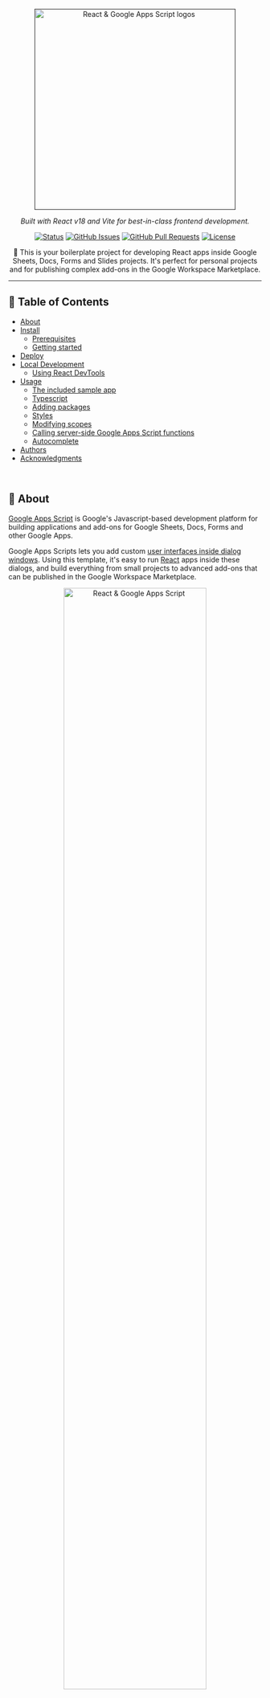 <p align="center">
  <a href="" rel="noopener">
 <img width="400" src="https://i.imgur.com/83Y7bWN.png" alt="React & Google Apps Script logos"></a>
</p>
<p align="center"><i>
  Built with React v18 and Vite for best-in-class frontend development.
</i></p>

<div align="center">

[![Status](https://img.shields.io/badge/status-active-success.svg?color=46963a&style=flat-square)]()
[![GitHub Issues](https://img.shields.io/github/issues/enuchi/React-Google-Apps-Script.svg?color=lightblue&style=flat-square)](https://github.com/enuchi/React-Google-Apps-Script/issues)
[![GitHub Pull Requests](https://img.shields.io/github/issues-pr/enuchi/React-Google-Apps-Script.svg?color=blue&style=flat-square)](https://github.com/enuchi/React-Google-Apps-Script/pulls)
[![License](https://img.shields.io/github/license/enuchi/React-Google-Apps-Script?color=pink&style=flat-square)](/LICENSE)

</div>

<p align="center"> 🚀 This is your boilerplate project for developing React apps inside Google Sheets, Docs, Forms and Slides projects. It's perfect for personal projects and for publishing complex add-ons in the Google Workspace Marketplace.
</p>

---

## 📝 Table of Contents

- [About](#about)
- [Install](#install)
  - [Prerequisites](#prerequisites)
  - [Getting started](#getting-started)
- [Deploy](#deploy)
- [Local Development](#local-development)
  - [Using React DevTools](#dev-tools)
- [Usage](#usage)
  - [The included sample app](#the-included-sample-app)
  - [Typescript](#new-typescript)
  - [Adding packages](#adding-packages)
  - [Styles](#styles)
  - [Modifying scopes](#modifying-scopes)
  - [Calling server-side Google Apps Script functions](#calling-server-side-google-apps-script-functions)
  - [Autocomplete](#Autocomplete)
- [Authors](#authors)
- [Acknowledgments](#acknowledgement)

<br/>

## 🔎 About <a name = "about"></a>

[Google Apps Script](https://developers.google.com/apps-script/overview) is Google's Javascript-based development platform for building applications and add-ons for Google Sheets, Docs, Forms and other Google Apps.

Google Apps Scripts lets you add custom [user interfaces inside dialog windows](https://developers.google.com/apps-script/guides/html). Using this template, it's easy to run [React](https://reactjs.org/) apps inside these dialogs, and build everything from small projects to advanced add-ons that can be published in the Google Workspace Marketplace.

<p align="center">
 <img width="75%" src="https://i.imgur.com/BZvQ5ua.png" alt="React & Google Apps Script">
</p>

This repo is a boilerplate project for developing React apps with Google Apps Script projects. You can use this starter template to build your own React apps and deploy them inside Google Sheets, Docs, Forms and Slides for use in dialogs and sidebars. Sample code is provided showing how your React app can interact with the underlying Google Apps Script server-side code.

Read on to get started with your own project!
<br/>

## 🚜 Install <a name = "install"></a>

These instructions will get you set up with a copy of the React project code on your local machine. It will also get you logged in to `clasp`, which lets you manage script projects from the command line.

See [deploy](#deploy) for notes on how to deploy the project and see it live in a Google Spreadsheet.

### Prerequisites <a name = "prerequisites"></a>

- Make sure you're running at least [Node.js](https://nodejs.org/en/download/) v18 and [yarn (classic)](https://classic.yarnpkg.com/lang/en/docs/install/).

- You'll need to enable the Google Apps Script API. You can do that by visiting [script.google.com/home/usersettings](https://script.google.com/home/usersettings).

- To use live reload while developing, you'll need to serve your files locally using HTTPS. See [local development](#local-development) below for instructions on setting up your local environment.

### 🏁 Getting started <a name = "getting-started"></a>

Full steps to getting your local environment set up, deploying your app, and also running your app locally for local development are shown in the video below:

https://github.com/enuchi/React-Google-Apps-Script/assets/31550519/83622b83-0d0e-43de-a589-36f96d51c9c4


**1.** First, let's clone the repo and install the dependencies. This project is published as a public template, so you can also fork the repo or select "Use this template" in GitHub.

```bash
git clone https://github.com/enuchi/React-Google-Apps-Script.git
cd React-Google-Apps-Script
yarn install
```


**2.** Next, we'll need to log in to [clasp](https://github.com/google/clasp), which lets us manage our Google Apps Script projects locally.

```bash
yarn run login
```
**3.** Now let's run the setup script to create a New spreadsheet and script project from the command line.

```bash
yarn run setup
```

Alternatively, you can use an existing Google Spreadsheet and Script file instead of creating a new one.

<details>
  <summary>See instructions here for using an existing project.</summary>

You will need to update the `.clasp.json` file in the root of this project with the following three key/value pairs (see .clasp.json.SAMPLE for reference):

```json
{
  "scriptId": "1PY037hPcy................................................",
  "parentId": ["1Df30......................................."],
  "rootDir": "./dist"
}
```

- `scriptId`: Your existing script project's `scriptId`. You can find it by opening your spreadsheet, selecting **Tools > Script Editor** from the menubar, then **File > Project properties**, and it will be listed as "Script ID".

- `parentId`: An array with a single string, the ID of the parent file (spreadsheet, doc, etc.) that the script project is bound to. You can get this ID from the url, where the format is usually `https://docs.google.com/spreadsheets/d/{id}/edit`. This allows you to run `npm run open` and open your file directly from the command line.

- `rootDir`: This should always be `"./dist"`, i.e. the local build folder that is used to store project files.

</details>

Next, let's deploy the app so we can see it live in Google Spreadsheets.

https://github.com/enuchi/React-Google-Apps-Script/assets/31550519/0c67c4b8-e3f5-4345-8460-470e9211aeb9

<br/>

## 🚀 Deploy <a name = "deploy"></a>

Run the deploy command. You may be prompted to update your manifest file. Type 'yes'.

```bash
yarn run deploy
```

The deploy command will build all necessary files using production settings, including all server code (Google Apps Script code), client code (React bundle), and config files. All bundled files will be outputted to the `dist/` folder, then pushed to the Google Apps Script project.

Now open Google Sheets and navigate to your new spreadsheet (e.g. the file "My React Project"). You can also run `yarn run open`. Make sure to refresh the page if you already had it open. You will now see a new menu item appear containing your app!

<br/>

## 🎈 Local Development <a name="local-development"></a>

We can develop our client-side React apps locally, and see our changes directly inside our Google Spreadsheet dialog window.

There are two steps to getting started: installing a certificate (first time only), and running the start command.

1. Generating a certificate for local development <a name = "generatingcerts"></a>

   Install the mkcert package:

   ```bash
   # mac:
   brew install mkcert

   # windows:
   choco install mkcert
   ```

   [More install options here.](https://github.com/FiloSottile/mkcert#installation)

   Then run the mkcert install script:

   ```bash
   mkcert -install
   ```

   Create the certs in your repo:

   ```
   yarn run setup:https
   ```

2. Now you're ready to start:
   ```bash
   yarn run start
   ```

The start command will create and deploy a development build, and serve your local files.

After running the start command, navigate to your spreadsheet and open one of the menu items. It should now be serving your local files. When you make and save changes to your React app, your app will reload instantly within the Google Spreadsheet, and have access to any server-side functions!

https://github.com/enuchi/React-Google-Apps-Script/assets/31550519/981604ac-bdea-489d-97fa-72e6d24ba6dd

<br/>

### 🔍 Using React DevTools <a name="dev-tools"></a>

React DevTools is a tool that lets you inspect the React component hierarchies during development.

<details>
  <summary>Instructions for installing React DevTools</summary>

<br/>

You will need to use the "standalone" version of React DevTools since our React App is running in an iframe ([more details here](https://github.com/facebook/react/tree/master/packages/react-devtools#usage-with-react-dom)).

1. In your repo install the React DevTools package as a dev dependency:

   ```bash
   yarn add -D react-devtools
   ```

2. In a new terminal window run `npx react-devtools` to launch the DevTools standalone app.

3. Add `<script src="http://localhost:8097"></script>` to the top of your `<head>` in your React app, e.g. in the [index.html](https://github.com/enuchi/React-Google-Apps-Script/blob/e73e51e56e99903885ef8dd5525986f99038d8bf/src/client/dialog-demo-bootstrap/index.html) file in the sample Bootstrap app.

4. Deploy your app (`yarn run deploy:dev`) and you should see DevTools tool running and displaying your app hierarchy.

   <img width="100%" src="https://user-images.githubusercontent.com/31550519/110273600-ee9eae80-7f9a-11eb-9796-31353b47dfa8.gif">

5. Don't forget to remove the `<script>` tag before deploying to production.

</details>

<br/>

## ⛏️ Usage <a name = "Usage"></a>

### The included sample app

The included sample app allows inserting/activating/deleting sheets through a simple HTML dialog, built with React. This simple app demonstrates how a React app can interact with the underlying Spreadsheet using Google Apps Script functions.

The included sample app has five menu items that demonstrate how to load pages in various dialogs and sidebars. Sample implementations using different component libraries are included.

- `Sheet Editor` - This is a basic app that opens in a dialog window that demonstrates how to select, create and delete sheets in a Google Sheets documents through server calls. It uses vanilla React with no component library.
- `Sheet Editor (Boostrap)` - The same basic app is included but styled with the Bootstrap library using [`react-bootstrap`](https://react-bootstrap.github.io/). The bootstrap example also contains an example of a page built with typescript (see below).
- `Sheet Editor (MUI)` - A similar example using [`Material UI`](https://mui.com/).
- `Sheet Editor (Tailwind CSS)` - Another example, using [`Tailwind CSS`](https://tailwindcss.com/)
- `About me` - This is just a simple page that demonstrates the use of a sidebar dialog.

Access the dialogs through the new menu item that appears. You may need to refresh the spreadsheet and approve the app's permissions the first time you use it.

Note that if you are choosing to use one framework, for example `Tailwind`, for your project, it is advisable to remove the dependencies for the other component libraries.

<details>
  <summary>Here are some steps to take to clean up the repo if you are only using a single library</summary>

1. Uninstall unneeded dependencies (`yarn remove react-bootstrap ...` etc.)

2. Remove the unneeded menu bar items from the server code.

3. Remove the unneeded client code.

4. Update the `clientEntrypoints` in the [vite config file](./vite.config.ts) to only target the relevant apps.

<br/>

</details>

</br>

### Typescript

This project is built mainly with typescript but also supports Javascript, and examples of both are included here, both in server-side and client-side (React) code. The included sample app has a typescript example using the Bootstrap component library.

To use typescript, simply use a typescript extension in either the client code (.ts/.tsx) or the server code (.ts), and your typescript file will compile to the proper format.

For client-side code, see [FormInput.tsx in the Bootstrap demo](./src/client/dialog-demo-bootstrap/components/FormInput.tsx) for an example file. Note that it is okay to have a mix of javascript and typescript, as seen in the Bootstrap demo.

To use typescript in server code, just change the file extension to .ts. The server-side code already utilizes type definitions for Google Apps Script APIs.

A basic typescript configuration is used here that correctly transpiles to code that is compatible with Google Apps Script. However, if you want more control over your setup you can modify the included [tsconfig.json file](./tsconfig.json).

### Adding packages

You can add packages to your client-side React app.

For instance, install `react-transition-group`:

```bash
yarn add react-transition-group
```

Important: Since Google Apps Scripts projects don't let you easily reference external files, this project will bundle an entire app into one HTML file. If you are importing large libraries this can result in a large file. To help reduce the size of these large HTML files, you can try to externalize packages by using a CDN to load packages. For packages that can be loaded through a CDN (usually they will have a UMD build), you can configure the externals and globals details in the [vite config file](./vite.config.ts). You will also need to include a script element in the head of the `index.html` file, loading the library from a CDN, and making sure it supports a UMD build, e.g.
`<script crossorigin src="https://unpkg.com/react-transition-group@4.4.2/dist/react-transition-group.min.js"></script>`.

If set up properly, this will load packages from the CDN in production and will reduce your overall bundle size.

Make sure that you update the script tag with the same version of the package you are installing with yarn, so that you are using the same version in development and production.

### Styles

By default this project supports global CSS stylesheets. Make sure to import your stylesheet in your entrypoint file [index.js](./src/client/dialog-demo/index.js):

```javascript
import './styles.css';
```

Many external component libraries require a css stylesheet in order to work properly. You can import stylesheets in the HTML template, [as shown here with the Bootstrap stylesheet](./src/client/dialog-demo-bootstrap/index.html).

### Modifying scopes

The included app only requires access to Google Spreadsheets and to loading dialog windows. If you make changes to the app's requirements, for instance, if you modify this project to work with Google Forms or Docs, make sure to edit the oauthScopes in the [appscript.json file](./appsscript.json).

See https://developers.google.com/apps-script/manifest for information on the `appsscript.json` structure.

### Calling server-side Google Apps Script functions

This project uses the [gas-client](https://github.com/enuchi/gas-client) package to more easily call server-side functions using promises.

```js
// Google's client-side google.script.run utility requires calling server-side functions like this:
google.script.run
  .withSuccessHandler((response) => doSomething(response))
  .withFailureHandler((err) => handleError(err))
  .addSheet(sheetTitle);

// Using gas-client we can use more familiar promises style like this:
import Server from 'gas-client';
const { serverFunctions } = new Server();

// We now have access to all our server functions, which return promises!
serverFunctions
  .addSheet(sheetTitle)
  .then((response) => doSomething(response))
  .catch((err) => handleError(err));

// Or with async/await:
async () => {
  try {
    const response = await serverFunctions.addSheet(sheetTitle);
    doSomething(response);
  } catch (err) {
    handleError(err);
  }
};
```

In development, `gas-client` will allow you to call server-side functions from your local environment. In production, it will use Google's underlying `google.script.run` utility.

### Autocomplete

This project includes support for autocompletion and complete type definitions for Google Apps Script methods.

![autocomplete support](https://i.imgur.com/E7FLeTX.gif 'autocomplete')

All available methods from the Google Apps Script API are shown with full definitions and links to the official documentation, plus information on argument, return type and sample code.

<br/>

## ✍️ Authors <a name = "authors"></a>

- [@enuchi](https://github.com/enuchi) - Creator and maintainer

See the list of [contributors](https://github.com/enuchi/React-Google-Apps-Script/contributors) who participated in this project.

<br/>

## 🎉 Acknowledgements <a name = "acknowledgement"></a>

Part of this project has been adapted from [apps-script-starter](https://github.com/labnol/apps-script-starter), a great starter project for server-side projects ([license here](https://github.com/labnol/apps-script-starter/blob/master/LICENSE)).
# react-sidebar-GAS
